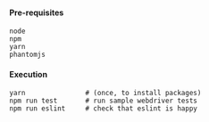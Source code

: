 #### Pre-requisites
```
node
npm
yarn
phantomjs
```

#### Execution
```
yarn               # (once, to install packages)
npm run test       # run sample webdriver tests
npm run eslint     # check that eslint is happy
```

